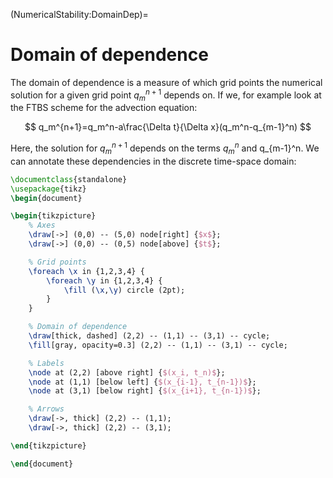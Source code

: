 (NumericalStability:DomainDep)=
# Domain of dependence
The domain of dependence is a measure of which grid points the numerical solution for a given grid point $q_m^{n+1}$ depends on. If we, for example look at the FTBS scheme for the advection equation:

$$
q_m^{n+1}=q_m^n-a\frac{\Delta t}{\Delta x}(q_m^n-q_{m-1}^n)
$$

Here, the solution for $q_m^{n+1}$ depends on the terms $q_m^n$ and q_{m-1}^n. We can annotate these dependencies in the discrete time-space domain:


```latex
\documentclass{standalone}
\usepackage{tikz}
\begin{document}

\begin{tikzpicture}
    % Axes
    \draw[->] (0,0) -- (5,0) node[right] {$x$};
    \draw[->] (0,0) -- (0,5) node[above] {$t$};

    % Grid points
    \foreach \x in {1,2,3,4} {
        \foreach \y in {1,2,3,4} {
            \fill (\x,\y) circle (2pt);
        }
    }

    % Domain of dependence
    \draw[thick, dashed] (2,2) -- (1,1) -- (3,1) -- cycle;
    \fill[gray, opacity=0.3] (2,2) -- (1,1) -- (3,1) -- cycle;

    % Labels
    \node at (2,2) [above right] {$(x_i, t_n)$};
    \node at (1,1) [below left] {$(x_{i-1}, t_{n-1})$};
    \node at (3,1) [below right] {$(x_{i+1}, t_{n-1})$};

    % Arrows
    \draw[->, thick] (2,2) -- (1,1);
    \draw[->, thick] (2,2) -- (3,1);

\end{tikzpicture}

\end{document}
```
